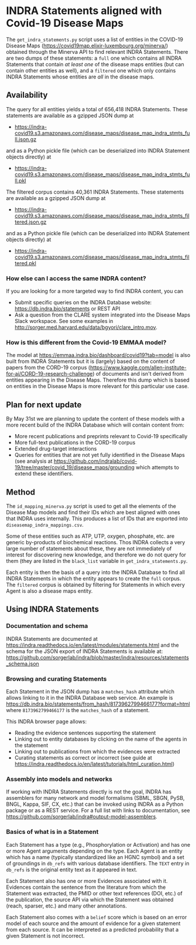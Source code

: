 # INDRA Statements aligned with Covid-19 Disease Maps

The `get_indra_statements.py` script uses a list of entities in the
COVID-19 Disease
Maps (https://covid19map.elixir-luxembourg.org/minerva/) obtained
through the Minerva API to find relevant INDRA Statements. There are two
dumps of these statements: a `full` one which contains all INDRA Statements
that contain _at least one_ of the disease maps entities (but can contain
other entities as well), and a `filtered`
one which only contains INDRA Statements whose entities are _all_
in the disease maps.

## Availability

The query for all entities yields a total of 656,418 INDRA Statements.
These statements are available as a gzipped JSON dump at

- https://indra-covid19.s3.amazonaws.com/disease_maps/disease_map_indra_stmts_full.json.gz

and as a Python pickle file (which can be deserialized into INDRA
Statement objects directly) at

- https://indra-covid19.s3.amazonaws.com/disease_maps/disease_map_indra_stmts_full.pkl

The filtered corpus contains 40,361 INDRA Statements.
These statements are available as a gzipped JSON dump at

- https://indra-covid19.s3.amazonaws.com/disease_maps/disease_map_indra_stmts_filtered.json.gz

and as a Python pickle file (which can be deserialized into INDRA
Statement objects directly) at

- https://indra-covid19.s3.amazonaws.com/disease_maps/disease_map_indra_stmts_filtered.pkl

### How else can I access the same INDRA content?
If you are looking for a more targeted way to find INDRA content, you can
- Submit specific queries on the INDRA Database website: https://db.indra.bio/statements
or REST API
- Ask a question from the CLARE system integrated into the Disease Maps Slack
workspace. See some examples in http://sorger.med.harvard.edu/data/bgyori/clare_intro.mov.

### How is this different from the Covid-19 EMMAA model?
The model at https://emmaa.indra.bio/dashboard/covid19?tab=model is also
built from INDRA Statements but it is (largely) based on the content
of papers from the CORD-19 corpus (https://www.kaggle.com/allen-institute-for-ai/CORD-19-research-challenge)
of documents and isn't derived from entities
appearing in the Disease Maps. Therefore this dump which is based on entities
in the Disease Maps is more relevant for this particular use case.

## Plan for next update
By May 31st we are planning to update the content of these models with a more recent
build of the INDRA Database which will contain content from:
- More recent publications and preprints relevant to Covid-19 specifically
- More full-text publications in the CORD-19 corpus
- Extended drug-target interactions
- Queries for entities that are not yet fully identified in the Disease Maps (see analysis at https://github.com/indralab/covid-19/tree/master/covid_19/disease_maps/grounding which attempts to extend these identifiers.

## Method
The `id_mapping_minerva.py` script is used to get all the elements of
the Disease Map models and find their IDs which are best aligned with
ones that INDRA uses internally. This produces a list of IDs that are
exported into `diseasemap_indra_mappings.csv`.

Some of these entities such as ATP, UTP, oxygen, phosphate, etc. are generic
by-products of biochemical reactions. Thos INDRA collects a very large number
of statements about these, they are not immediately of interest for discovering
new knowledge, and therefore we do not query for them (they are listed
in the `black_list` variable in `get_indra_statements.py`.

Each entity is then the basis of a query into the INDRA Database to find all
INDRA Statements in which the entity appears to create the `full` corpus.
The `filtered` corpus is obtained by filtering for Statements in which
every Agent is also a disease maps entity.

## Using INDRA Statements

### Documentation and schema
INDRA Statements are documented at https://indra.readthedocs.io/en/latest/modules/statements.html
and the schema for the JSON export of INDRA Statements is available at:
https://github.com/sorgerlab/indra/blob/master/indra/resources/statements_schema.json

### Browsing and curating Statements
Each Statement in the JSON dump has a `matches_hash` attribute which
allows linking to it in the INDRA Database web service.
An example is https://db.indra.bio/statements/from_hash/8173962799466177?format=html
where `8173962799466177` is the `matches_hash` of a statement.

This INDRA browser page allows:
- Reading the evidence sentences supporting the statement
- Linking out to entity databases by clicking on the name of the agents in the statement
- Linking out to publications from which the evidences were extracted
- Curating statements as correct or incorrect (see guide at 
https://indra.readthedocs.io/en/latest/tutorials/html_curation.html)

### Assembly into models and networks
If working with INDRA Statements directly is not the goal, INDRA has assemblers
for many network and model formalisms (SBML, SBGN, PySB, BNGL, Kappa, SIF,
CX, etc.) that can be invoked using INDRA as a Python package or as a
REST service. For a full list with links to documentation, see
https://github.com/sorgerlab/indra#output-model-assemblers.

### Basics of what is in a Statement
Each Statement has a type (e.g., Phosphorylation or Activation) and has one
or more Agent arguments depending on the type. Each Agent is an entity which
has a name (typically standardized like an HGNC symbol) and a set of
groundings in `db_refs` with various database identifiers. The `TEXT` entry
in `db_refs` is the original entity text as it appeared in text.

Each
Statement also has one or more Evidences associated with it. Evidences
contain the sentence from the literature from which the Statement was
extracted, the PMID or other text references (DOI, etc.) of the publication,
the source API via which the Statement was obtained (reach, sparser, etc.) and
many other annotations.

Each Statement also comes with a `belief` score
which is based on an error model of each source and the amount of evidence
for a given statement from each source. It can be interpreted as a predicted
probability that a given Statement is not incorrect.
